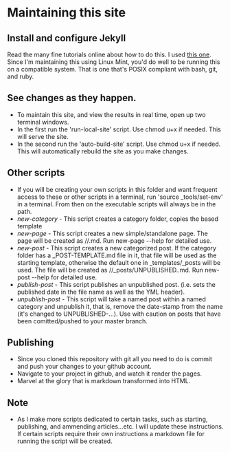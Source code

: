 # Maintaining this site

## Install and configure Jekyll
Read the many fine tutorials online about how to do this. I used [this one](https://jekyllrb.com/docs/quickstart/). Since I'm maintaining this using Linux Mint, you'd do well to be running this on a compatible system. That is one that's POSIX compliant with bash, git, and ruby.

## See changes as they happen.
- To maintain this site, and view the results in real time, open up two terminal windows.
- In the first run the 'run-local-site' script. Use chmod u+x if needed. This will serve the site.
- In the second run the 'auto-build-site' script. Use chmod u+x if needed. This will automatically rebuild the site as you make changes.


## Other scripts
- If you will be creating your own scripts in this folder and want frequent access to these or other scripts in a terminal, run 'source _tools/set-env' in a terminal. From then on the executable scripts will always be in the path.
- *new-category* - This script creates a category folder, copies the based template
- *new-page* - This script creates a new simple/standalone page. The page will be created as <site-root>/<page-name>/<page-name>.md. Run new-page --help for detailed use.
- *new-post* - This script creates a new categorized post. If the category folder has a _POST-TEMPLATE.md file in it, that file will be used as the starting template, otherwise the default one in _templates/_posts will be used. The file will be created as <site-root>/<category-name>/_posts/UNPUBLISHED.<post-name>.md. Run new-post --help for detailed use.
- *publish-post* - This script publishes an unpublished post. (i.e. sets the published date in the file name as well as the YML header).
- *unpublish-post* - This script will take a named post within a named category and unpublish it, that is, remove the date-stamp from the name (it's changed to UNPUBLISHED-...). Use with caution on posts that have been comitted/pushed to your master branch.

## Publishing
- Since you cloned this repository with git all you need to do is commit and push your changes to your github account.
- Navigate to your project in github, and watch it render the pages.
- Marvel at the glory that is markdown transformed into HTML.

## Note
- As I make more scripts dedicated to certain tasks, such as starting, publishing, and ammending articles...etc. I will update these instructions. If certain scripts require their own instructions a markdown file for running the script will be created.

